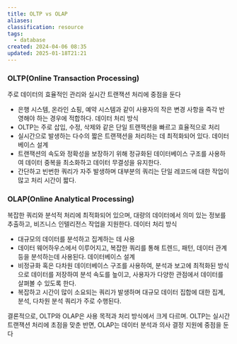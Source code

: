 ```yaml
---
title: OLTP vs OLAP
aliases: 
classification: resource
tags:
  - database
created: 2024-04-06 08:35
updated: 2025-01-18T21:21
---
```


### OLTP(Online Transaction Processing)

주로 데이터의 효율적인 관리와 실시간 트랜잭션 처리에 중점을 둔다
- 은행 시스템, 온라인 쇼핑, 예약 시스템과 같이 사용자의 작은 변경 사항을 즉각 반영해야 하는 경우에 적합하다.
데이터 처리 방식
- OLTP는 주로 삽입, 수정, 삭제와 같은 단일 트랜잭션을 빠르고 효율적으로 처리
- 실시간으로 발생하는 다수의 짧은 트랜잭션을 처리하는 데 최적화되어 있다.
데이터베이스 설계
- 트랜잭션의 속도와 정확성을 보장하기 위해 정규화된 데이터베이스 구조를 사용하여 데이터 중복을 최소화하고 데이터 무결성을 유지한다.
- 간단하고 빈번한 쿼리가 자주 발생하며 대부분의 쿼리는 단일 레코드에 대한 작업이 많고 처리 시간이 짧다.

### OLAP(Online Analytical Processing)

복잡한 쿼리와 분석적 처리에 최적화되어 있으며, 대량의 데이터에서 의미 있는 정보를 추출하고, 비즈니스 인텔리전스 작업을 지원한다.
데이터 처리 방식
- 대규모의 데이터를 분석하고 집계하는 데 사용
- 데이터 웨어하우스에서 이루어지고, 복잡한 쿼리를 통해 트렌드, 패턴, 데이터 관계 등을 분석하는데 사용된다.
데이터베이스 설계
- 비정규화 혹은 다차원 데이터베이스 구조를 사용하여, 분석과 보고에 최적화된 방식으로 데이터를 저장하여 분석 속도를 높이고, 사용자가 다양한 관점에서 데이터를 살펴볼 수 있도록 한다.
- 복잡하고 시간이 많이 소요되는 쿼리가 발생하며 대규모 데이터 집합에 대한 집계, 분석, 다차원 분석 쿼리가 주로 수행된다.

결론적으로, OLTP와 OLAP은 사용 목적과 처리 방식에서 크게 다르며. OLTP는 실시간 트랜잭션 처리에 초점을 맞춘 반면, OLAP는 데이터 분석과 의사 결정 지원에 중점을 둔다
